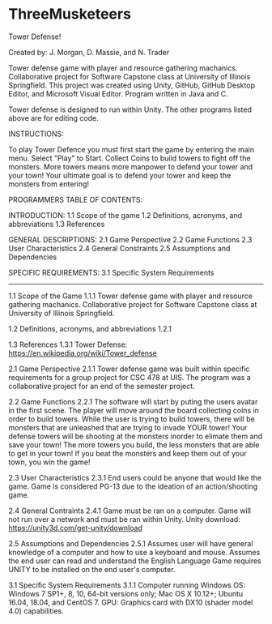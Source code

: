 # ThreeMusketeers

Tower Defense!

Created by: J. Morgan, D. Massie, and N. Trader

Tower defense game with player and resource gathering machanics. Collaborative project for Software Capstone class at University of Illinois Springfield.
This project was created using Unity, GitHub, GitHub Desktop Editor, and Microsoft Visual Editor. Program written in Java and C. 

Tower defense is designed to run within Unity. The other programs listed above are for editing code. 

INSTRUCTIONS:

To play Tower Defence you must first start the game by entering the main menu. Select "Play" to Start.
Collect Coins to build towers to fight off the monsters. More towers means more manpower to defend your tower and your town! Your ultimate goal is to defend your tower and keep the monsters from entering!


PROGRAMMERS TABLE OF CONTENTS:

INTRODUCTION:
1.1 Scope of the game
1.2 Definitions, acronyms, and abbreviations
1.3 References

GENERAL DESCRIPTIONS:
2.1 Game Perspective
2.2 Game Functions
2.3 User Characteristics
2.4 General Constraints
2.5 Assumptions and Dependencies

SPECIFIC REQUIREMENTS:
3.1 Specific System Requirements

------------------------------------------------------------------------------------------------------------------------------------
1.1 Scope of the Game
	1.1.1 Tower defense game with player and resource gathering machanics. Collaborative project for Software Capstone class at University of Illinois Springfield.

1.2 Definitions, acronyms, and abbreviations
	1.2.1

1.3 References
	1.3.1 Tower Defense: https://en.wikipedia.org/wiki/Tower_defense

2.1 Game Perspective
	2.1.1 Tower defense game was built within specific requirements for a group project for CSC 478 at UIS. The program was a collaborative project for an end of the semester project. 
	

2.2 Game Functions
	2.2.1 The software will start by puting the users avatar in the first scene. The player will move around the board collecting coins in order to build towers.
	While the user is trying to build towers, there will be monsters that are unleashed that are trying to invade YOUR tower! Your defense towers will be shooting
	at the monsters inorder to elimate them and save your town! The more towers you build, the less monsters that are able to get in your town! 
	If you beat the monsters and keep them out of your town, you win the game!

2.3 User Characteristics
	2.3.1 End users could be anyone that would like the game. Game is considered PG-13 due to the ideation of an action/shooting game. 

2.4 General Contraints
	2.4.1 Game must be ran on a computer. Game will not run over a network and must be ran within Unity. 
	Unity download: https://unity3d.com/get-unity/download

2.5 Assumptions and Dependencies
	2.5.1 Assumes user will have general knowledge of a computer and how to use a keyboard and mouse. Assumes the end user can read and understand the English Language
	Game requires UNITY to be installed on the end user's computer.

3.1 Specific System Requirements
	3.1.1 Computer running Windows OS: Windows 7 SP1+, 8, 10, 64-bit versions only; Mac OS X 10.12+; Ubuntu 16.04, 18.04, and CentOS 7.
	GPU: Graphics card with DX10 (shader model 4.0) capabilities.